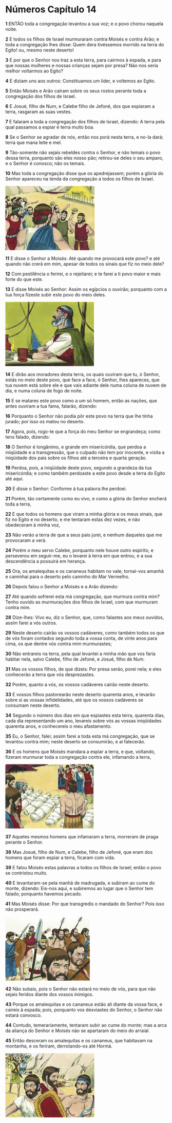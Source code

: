 # Números Capítulo 14

**1** 	ENTÃO toda a congregação levantou a sua voz; e o povo chorou naquela noite.

**2** 	E todos os filhos de Israel murmuraram contra Moisés e contra Arão; e toda a congregação lhes disse: Quem dera tivéssemos morrido na terra do Egito! ou, mesmo neste deserto!

**3** 	E por que o Senhor nos traz a esta terra, para cairmos à espada, e para que nossas mulheres e nossas crianças sejam por presa? Não nos seria melhor voltarmos ao Egito?

**4** 	E diziam uns aos outros: Constituamos um líder, e voltemos ao Egito.

**5** 	Então Moisés e Arão caíram sobre os seus rostos perante toda a congregação dos filhos de Israel.

**6** 	E Josué, filho de Num, e Calebe filho de Jefoné, dos que espiaram a terra, rasgaram as suas vestes.

**7** 	E falaram a toda a congregação dos filhos de Israel, dizendo: A terra pela qual passamos a espiar é terra muito boa.

**8** 	Se o Senhor se agradar de nós, então nos porá nesta terra, e no-la dará; terra que mana leite e mel.

**9** 	Tão-somente não sejais rebeldes contra o Senhor, e não temais o povo dessa terra, porquanto são eles nosso pão; retirou-se deles o seu amparo, e o Senhor é conosco; não os temais.

**10** 	Mas toda a congregação disse que os apedrejassem; porém a glória do Senhor apareceu na tenda da congregação a todos os filhos de Israel.

![](../Images/SweetPublishing/4-14-1.jpg) 

**11** 	E disse o Senhor a Moisés: Até quando me provocará este povo? e até quando não crerá em mim, apesar de todos os sinais que fiz no meio dele?

**12** 	Com pestilência o ferirei, e o rejeitarei; e te farei a ti povo maior e mais forte do que este.

**13** 	E disse Moisés ao Senhor: Assim os egípcios o ouvirão; porquanto com a tua força fizeste subir este povo do meio deles.

![](../Images/SweetPublishing/4-14-2.jpg) 

**14** 	E dirão aos moradores desta terra, os quais ouviram que tu, ó Senhor, estás no meio deste povo, que face a face, ó Senhor, lhes apareces, que tua nuvem está sobre ele e que vais adiante dele numa coluna de nuvem de dia, e numa coluna de fogo de noite.

**15** 	E se matares este povo como a um só homem, então as nações, que antes ouviram a tua fama, falarão, dizendo:

**16** 	Porquanto o Senhor não podia pôr este povo na terra que lhe tinha jurado; por isso os matou no deserto.

**17** 	Agora, pois, rogo-te que a força do meu Senhor se engrandeça; como tens falado, dizendo:

**18** 	O Senhor é longânimo, e grande em misericórdia, que perdoa a iniqüidade e a transgressão, que o culpado não tem por inocente, e visita a iniqüidade dos pais sobre os filhos até a terceira e quarta geração.

**19** 	Perdoa, pois, a iniqüidade deste povo, segundo a grandeza da tua misericórdia; e como também perdoaste a este povo desde a terra do Egito até aqui.

**20** 	E disse o Senhor: Conforme à tua palavra lhe perdoei.

**21** 	Porém, tão certamente como eu vivo, e como a glória do Senhor encherá toda a terra,

**22** 	E que todos os homens que viram a minha glória e os meus sinais, que fiz no Egito e no deserto, e me tentaram estas dez vezes, e não obedeceram à minha voz,

**23** 	Não verão a terra de que a seus pais jurei, e nenhum daqueles que me provocaram a verá.

**24** 	Porém o meu servo Calebe, porquanto nele houve outro espírito, e perseverou em seguir-me, eu o levarei à terra em que entrou, e a sua descendência a possuirá em herança.

**25** 	Ora, os amalequitas e os cananeus habitam no vale; tornai-vos amanhã e caminhai para o deserto pelo caminho do Mar Vermelho.

**26** 	Depois falou o Senhor a Moisés e a Arão dizendo:

**27** 	Até quando sofrerei esta má congregação, que murmura contra mim? Tenho ouvido as murmurações dos filhos de Israel, com que murmuram contra mim.

**28** 	Dize-lhes: Vivo eu, diz o Senhor, que, como falastes aos meus ouvidos, assim farei a vós outros.

**29** 	Neste deserto cairão os vossos cadáveres, como também todos os que de vós foram contados segundo toda a vossa conta, de vinte anos para cima, os que dentre vós contra mim murmurastes;

**30** 	Não entrareis na terra, pela qual levantei a minha mão que vos faria habitar nela, salvo Calebe, filho de Jefoné, e Josué, filho de Num.

**31** 	Mas os vossos filhos, de que dizeis: Por presa serão, porei nela; e eles conhecerão a terra que vós desprezastes.

**32** 	Porém, quanto a vós, os vossos cadáveres cairão neste deserto.

**33** 	E vossos filhos pastorearão neste deserto quarenta anos, e levarão sobre si as vossas infidelidades, até que os vossos cadáveres se consumam neste deserto.

**34** 	Segundo o número dos dias em que espiastes esta terra, quarenta dias, cada dia representando um ano, levareis sobre vós as vossas iniqüidades quarenta anos, e conhecereis o meu afastamento.

**35** 	Eu, o Senhor, falei; assim farei a toda esta má congregação, que se levantou contra mim; neste deserto se consumirão, e aí falecerão.

**36** 	E os homens que Moisés mandara a espiar a terra, e que, voltando, fizeram murmurar toda a congregação contra ele, infamando a terra,

![](../Images/SweetPublishing/4-14-3.jpg) 

**37** 	Aqueles mesmos homens que infamaram a terra, morreram de praga perante o Senhor.

**38** 	Mas Josué, filho de Num, e Calebe, filho de Jefoné, que eram dos homens que foram espiar a terra, ficaram com vida.

**39** 	E falou Moisés estas palavras a todos os filhos de Israel; então o povo se contristou muito.

**40** 	E levantaram-se pela manhã de madrugada, e subiram ao cume do monte, dizendo: Eis-nos aqui, e subiremos ao lugar que o Senhor tem falado; porquanto havemos pecado.

**41** 	Mas Moisés disse: Por que transgredis o mandado do Senhor? Pois isso não prosperará.

![](../Images/SweetPublishing/4-14-4.jpg) 

**42** 	Não subais, pois o Senhor não estará no meio de vós, para que não sejais feridos diante dos vossos inimigos.

**43** 	Porque os amalequitas e os cananeus estão ali diante da vossa face, e caireis à espada; pois, porquanto vos desviastes do Senhor, o Senhor não estará convosco.

**44** 	Contudo, temerariamente, tentaram subir ao cume do monte; mas a arca da aliança do Senhor e Moisés não se apartaram do meio do arraial.

**45** 	Então desceram os amalequitas e os cananeus, que habitavam na montanha, e os feriram, derrotando-os até Hormá.

![](../Images/SweetPublishing/4-14-5.jpg) 

